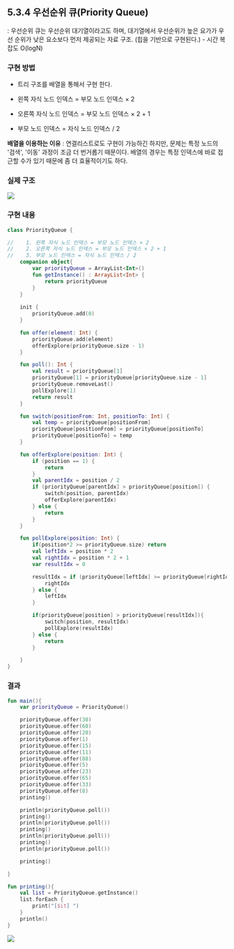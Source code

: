 ## 5.3.4 우선순위 큐(Priority Queue)
: 우선순위 큐는 우선순위 대기열이라고도 하며, 대기열에서 우선순위가 높은 요가가 우선 순위가 낮은 요소보다 먼저 제공되는 자료 구조. (힙을 기반으로 구현된다.) - 시간 복잡도 O(logN)


### 구현 방법
- 트리 구조를 배열을 통해서 구현 한다.
- 왼쪽 자식 노드 인덱스 = 부모 노드 인덱스 × 2 

- 오른쪽 자식 노드 인덱스 = 부모 노드 인덱스 × 2 + 1

- 부모 노드 인덱스 = 자식 노드 인덱스 / 2

**배열을 이용하는 이유**
: 연결리스트로도 구현이 가능하긴 하지만, 문제는 특정 노드의 '검색', '이동' 과정이 조금 더 번거롭기 때문이다. 배열의 경우는 특정 인덱스에 바로 접근할 수가 있기 때문에 좀 더 효율적이기도 하다.

### 실제 구조
![](https://velog.velcdn.com/images/pwolong/post/dc3be51b-b730-44c4-909f-0325623f7b53/image.png)

### 구현 내용

```kotlin
class PriorityQueue {

//    1. 왼쪽 자식 노드 인덱스 = 부모 노드 인덱스 × 2
//    2. 오른쪽 자식 노드 인덱스 = 부모 노드 인덱스 × 2 + 1
//    3. 부모 노드 인덱스 = 자식 노드 인덱스 / 2
    companion object{
        var priorityQueue = ArrayList<Int>()
        fun getInstance() : ArrayList<Int> {
            return priorityQueue
        }
    }
    
    init {
        priorityQueue.add(0)
    }

    fun offer(element: Int) {
        priorityQueue.add(element)
        offerExplore(priorityQueue.size - 1)
    }

    fun poll(): Int {
        val result = priorityQueue[1]
        priorityQueue[1] = priorityQueue[priorityQueue.size - 1]
        priorityQueue.removeLast()
        pollExplore(1)
        return result
    }

    fun switch(positionFrom: Int, positionTo: Int) {
        val temp = priorityQueue[positionFrom]
        priorityQueue[positionFrom] = priorityQueue[positionTo]
        priorityQueue[positionTo] = temp
    }

    fun offerExplore(position: Int) {
        if (position == 1) {
            return
        }
        val parentIdx = position / 2
        if (priorityQueue[parentIdx] > priorityQueue[position]) {
            switch(position, parentIdx)
            offerExplore(parentIdx)
        } else {
            return
        }
    }

    fun pollExplore(position: Int) {
        if(position*2 >= priorityQueue.size) return
        val leftIdx = position * 2
        val rightIdx = position * 2 + 1
        var resultIdx = 0

        resultIdx = if (priorityQueue[leftIdx] >= priorityQueue[rightIdx]) {
            rightIdx
        } else {
            leftIdx
        }

        if(priorityQueue[position] > priorityQueue[resultIdx]){
            switch(position, resultIdx)
            pollExplore(resultIdx)
        } else {
            return
        }

    }
}

```

### 결과 

```kotlin
fun main(){
    var priorityQueue = PriorityQueue()

    priorityQueue.offer(30)
    priorityQueue.offer(60)
    priorityQueue.offer(20)
    priorityQueue.offer(1)
    priorityQueue.offer(15)
    priorityQueue.offer(11)
    priorityQueue.offer(88)
    priorityQueue.offer(5)
    priorityQueue.offer(23)
    priorityQueue.offer(65)
    priorityQueue.offer(33)
    priorityQueue.offer(8)
    printing()

    println(priorityQueue.poll())
    printing()
    println(priorityQueue.poll())
    printing()
    println(priorityQueue.poll())
    printing()
    println(priorityQueue.poll())

    printing()

}

fun printing(){
    val list = PriorityQueue.getInstance()
    list.forEach {
        print("[$it] ")
    }
    println()
}
```

![](https://velog.velcdn.com/images/pwolong/post/fa7eb422-2cb0-4499-85aa-c474bbe72144/image.png)



